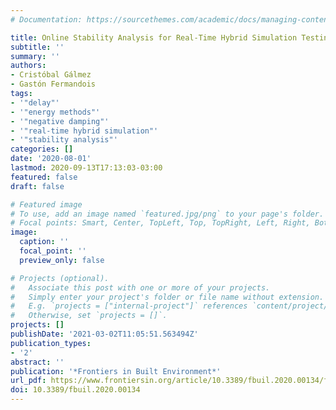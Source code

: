 ```yaml
---
# Documentation: https://sourcethemes.com/academic/docs/managing-content/

title: Online Stability Analysis for Real-Time Hybrid Simulation Testing
subtitle: ''
summary: ''
authors:
- Cristóbal Gálmez
- Gastón Fermandois
tags:
- '"delay"'
- '"energy methods"'
- '"negative damping"'
- '"real-time hybrid simulation"'
- '"stability analysis"'
categories: []
date: '2020-08-01'
lastmod: 2020-09-13T17:13:03-03:00
featured: false
draft: false

# Featured image
# To use, add an image named `featured.jpg/png` to your page's folder.
# Focal points: Smart, Center, TopLeft, Top, TopRight, Left, Right, BottomLeft, Bottom, BottomRight.
image:
  caption: ''
  focal_point: ''
  preview_only: false

# Projects (optional).
#   Associate this post with one or more of your projects.
#   Simply enter your project's folder or file name without extension.
#   E.g. `projects = ["internal-project"]` references `content/project/deep-learning/index.md`.
#   Otherwise, set `projects = []`.
projects: []
publishDate: '2021-03-02T11:05:51.563494Z'
publication_types:
- '2'
abstract: ''
publication: '*Frontiers in Built Environment*'
url_pdf: https://www.frontiersin.org/article/10.3389/fbuil.2020.00134/full
doi: 10.3389/fbuil.2020.00134
---
```


